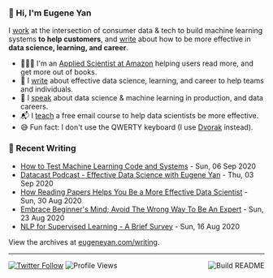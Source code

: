### 👋 Hi, I'm Eugene Yan

I [work](https://eugeneyan.com/about/) at the intersection of consumer data & tech to build machine learning systems **to help customers**, and [write](https://eugeneyan.com/writing/) about how to be more effective in **data science, learning, and career**.

- 👨🏻‍💻 I'm an [Applied Scientist at Amazon](https://eugeneyan.com/about/) helping users read more, and get more out of books.
- 📝 I [write](https://eugeneyan.com/writing/) about effective data science, learning, and career to help teams and individuals.
- 🎤 I [speak](https://eugeneyan.com/speaking/) about data science & machine learning in production, and data careers.
- 📬 I [teach](https://eugeneyan.com/resources/) a free email course to help data scientists be more effective.
- 😅 Fun fact: I don't use the QWERTY keyboard (I use [Dvorak](https://en.wikipedia.org/wiki/Dvorak_keyboard_layout) instead).

### 📝 Recent Writing

<!-- writing starts -->
* [How to Test Machine Learning Code and Systems](https://eugeneyan.com//writing/testing-ml/) - Sun, 06 Sep 2020
* [Datacast Podcast - Effective Data Science with Eugene Yan](https://eugeneyan.com//speaking/datacast-eugeneyan/) - Thu, 03 Sep 2020
* [How Reading Papers Helps You Be a More Effective Data Scientist](https://eugeneyan.com//writing/why-read-papers/) - Sun, 30 Aug 2020
* [Embrace Beginner's Mind; Avoid The Wrong Way To Be An Expert](https://eugeneyan.com//writing/beginners-mind/) - Sun, 23 Aug 2020
* [NLP for Supervised Learning - A Brief Survey](https://eugeneyan.com//writing/nlp-supervised-learning-survey/) - Sun, 16 Aug 2020
<!-- writing ends -->

View the archives at [eugeneyan.com/writing](https://eugeneyan.com/writing/).

---
[![Twitter Follow](https://img.shields.io/twitter/follow/eugeneyan?label=Follow&style=social)](https://twitter.com/eugeneyan) ![Profile Views](https://gpvc.arturio.dev/eugeneyan)<a href="https://github.com/eugeneyan/eugeneyan/actions"><img src="https://github.com/eugeneyan/eugeneyan/workflows/Build%20README/badge.svg?branch=master" align="right" alt="Build README"></a>
